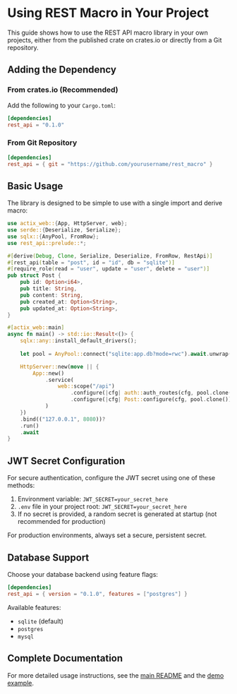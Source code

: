 # Using REST Macro in Your Project

This guide shows how to use the REST API macro library in your own projects, either from the published crate on crates.io or directly from a Git repository.

## Adding the Dependency

### From crates.io (Recommended)

Add the following to your `Cargo.toml`:

```toml
[dependencies]
rest_api = "0.1.0"
```

### From Git Repository

```toml
[dependencies]
rest_api = { git = "https://github.com/yourusername/rest_macro" }
```

## Basic Usage

The library is designed to be simple to use with a single import and derive macro:

```rust
use actix_web::{App, HttpServer, web};
use serde::{Deserialize, Serialize};
use sqlx::{AnyPool, FromRow};
use rest_api::prelude::*;

#[derive(Debug, Clone, Serialize, Deserialize, FromRow, RestApi)]
#[rest_api(table = "post", id = "id", db = "sqlite")]
#[require_role(read = "user", update = "user", delete = "user")]
pub struct Post {
    pub id: Option<i64>,
    pub title: String,
    pub content: String,
    pub created_at: Option<String>,
    pub updated_at: Option<String>,
}

#[actix_web::main]
async fn main() -> std::io::Result<()> {
    sqlx::any::install_default_drivers();
    
    let pool = AnyPool::connect("sqlite:app.db?mode=rwc").await.unwrap();

    HttpServer::new(move || {
        App::new()
            .service(
                web::scope("/api")
                    .configure(|cfg| auth::auth_routes(cfg, pool.clone()))
                    .configure(|cfg| Post::configure(cfg, pool.clone()))
            )
    })
    .bind(("127.0.0.1", 8080))?
    .run()
    .await
}
```

## JWT Secret Configuration

For secure authentication, configure the JWT secret using one of these methods:

1. Environment variable: `JWT_SECRET=your_secret_here`
2. `.env` file in your project root: `JWT_SECRET=your_secret_here`
3. If no secret is provided, a random secret is generated at startup (not recommended for production)

For production environments, always set a secure, persistent secret.

## Database Support

Choose your database backend using feature flags:

```toml
[dependencies]
rest_api = { version = "0.1.0", features = ["postgres"] }
```

Available features:
- `sqlite` (default)
- `postgres`
- `mysql`

## Complete Documentation

For more detailed usage instructions, see the [main README](README.md) and the [demo example](examples/demo/README.md). 